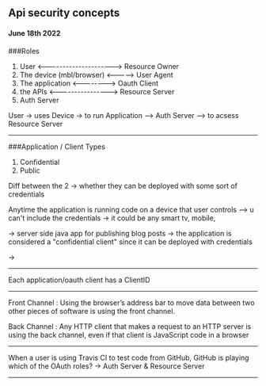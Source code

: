 ## Api security concepts

#### June 18th 2022

###Roles

1. User <---------------------> Resource Owner
2. The device (mbl/browser) <-----> User Agent
3. The application <--------> Oauth Client
4. the APIs <----------------> Resource Server
5. Auth Server

User -> uses Device -> to run Application --> Auth Server --> to acsess Resource Server

-----------------------

###Application / Client Types

1. Confidential 
2. Public

Diff between the 2 -> whether they can be deployed with some sort of credentials

Anytime the application is running code on a device that user controls --> u can't include the credentials
-> it could be any smart tv, mobile, 

-> server side java app for publishing blog posts -> the application is considered a "confidential client" since it can be deployed with credentials

->  

-----------------------

Each application/oauth client has a ClientID

-------------

Front Channel : Using the browser’s address bar to move data between two other pieces of software is using the front channel.

Back Channel : Any HTTP client that makes a request to an HTTP server is using the back channel, even if that client is JavaScript code in a browser

----------------

When a user is using Travis CI to test code from GitHub, GitHub is playing which of the OAuth roles?
-> Auth Server & Resource Server

-------------